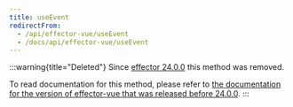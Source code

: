 ```yaml
---
title: useEvent
redirectFrom:
  - /api/effector-vue/useEvent
  - /docs/api/effector-vue/useEvent
---
```


:::warning{title="Deleted"}
Since [effector 24.0.0](https://changelog.effector.dev/#effector-24-0-0) this method was removed.

To read documentation for this method, please refer to [the documentation for the version of effector-vue that was released before 24.0.0](https://v23.effector.dev/en/api/effector-vue/useEvent/).
:::
